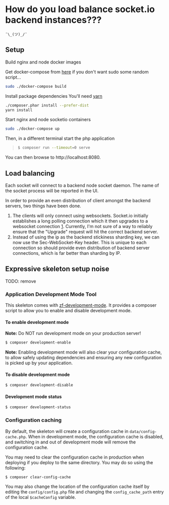 # How do you load balance socket.io backend instances???

`¯\_(ツ)_/¯`

## Setup

Build nginx and node docker images

Get docker-compose from [here](https://docs.docker.com/compose/install/) if you don't want sudo some random script...
```bash
sudo ./docker-compose build
```

Install package dependencies
You'll need [yarn](https://yarnpkg.com/lang/en/docs/install/)
```bash
./composer.phar install --prefer-dist
yarn install
```

Start nginx and node socketio containers
```bash
sudo ./docker-compose up
```

Then, in a different terminal start the php application
> ```bash
> $ composer run --timeout=0 serve
> ```
You can then browse to http://localhost:8080.

## Load balancing
Each socket will connect to a backend node socket daemon.
The name of the socket process will be reported in the UI.

In order to provide an even distribution of client amongst the backend servers, two things have been done.

1. The clients will only connect using websockets. Socket.io initially establishes a long polling connection which it then upgrades to a websocket connection [1](https://socket.io/docs/client-api/#with-websocket-transport-only). Currently, I'm not sure of a way to reliably ensure that the "Upgrade" request will hit the correct backend server.
2. Instead of using the ip as the backend stickiness sharding key, we can now use the Sec-WebSocket-Key header.  This is unique to each connection so should provide even distribution of backend server connections, which is far better than sharding by IP.


## Expressive skeleton setup noise
TODO: remove
### Application Development Mode Tool

This skeleton comes with [zf-development-mode](https://github.com/zfcampus/zf-development-mode).
It provides a composer script to allow you to enable and disable development mode.

#### To enable development mode

**Note:** Do NOT run development mode on your production server!

```bash
$ composer development-enable
```

**Note:** Enabling development mode will also clear your configuration cache, to
allow safely updating dependencies and ensuring any new configuration is picked
up by your application.

#### To disable development mode

```bash
$ composer development-disable
```

#### Development mode status

```bash
$ composer development-status
```

### Configuration caching

By default, the skeleton will create a configuration cache in
`data/config-cache.php`. When in development mode, the configuration cache is
disabled, and switching in and out of development mode will remove the
configuration cache.

You may need to clear the configuration cache in production when deploying if
you deploy to the same directory. You may do so using the following:

```bash
$ composer clear-config-cache
```

You may also change the location of the configuration cache itself by editing
the `config/config.php` file and changing the `config_cache_path` entry of the
local `$cacheConfig` variable.
